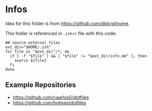 # Infos

Idea for this folder is from https://github.com/dbb/githome.

This folder is referenced in `.zshrc` file with this code:

```shell
## source external files
ext_dir="$HOME/.zsh"
for file in "$ext_dir"/*; do
  if [ -f "$file" ] && [ "$file" != "$ext_dir/info.md" ]; then
    source ${file}
  fi
done
```

## Example Repositories

- https://github.com/caarlos0/dotfiles
- https://github.com/holman/dotfiles
